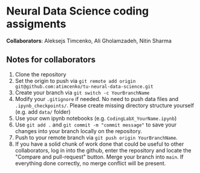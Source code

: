 # Neural Data Science coding assigments
**Collaborators**: Aleksejs Timcenko, Ali Gholamzadeh, Nitin Sharma

## Notes for collaborators

1. Clone the repository
2. Set the origin to push via `git remote add origin git@github.com:atimcenko/tu-neural-data-science.git`
3. Create your branch via `git switch -c YourBranchName`
5. Modify your `.gitignore` if needed. No need to push data files and `.ipynb_checkpoints/`. Please create missing directory structure yourself (e.g. add `data/` folder)
6. Use your own ipynb notebooks (e.g. `CodingLabX_YourName.ipynb`)
7. Use `git add .` and `git commit -m "commit message"` to save your changes into your branch locally on the repository.
8. Push to your remote branch via `git push origin YourBranchName`.
9. If you have a solid chunk of work done that could be useful to other collaborators, log in into the github, enter the repository and locate the "Compare and pull-request" button. Merge your branch into `main`. If everything done correctly, no merge conflict will be present.

